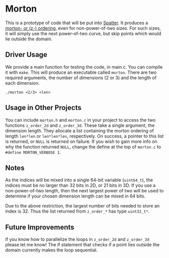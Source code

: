 # Morton
This is a prototype of code that will be put into [Spatter](github.com/plavin/spatter). It produces a [morton- or (z-) ordering](https://en.wikipedia.org/wiki/Z-order_curve), even for non-power-of-two sizes. For such sizes, it will simply use the next power-of-two curve, but skip points which would lie outside the domain. 

## Driver Usage
We provide a main function for testing the code, in main.c. You can compile it with `make`. This will produce an executable called `morton`. There are two required arguments, the number of dimensions (2 or 3) and the length of each dimension. 
```
./morton <2/3> <len>
```

## Usage in Other Projects
You can include `morton.h` and `morton.c` in your project to access the two functions `z_order_2d` and `z_order_3d`. These take a single argument, the dimension length. They allocate a list containing the morton ordering of length `len*len` or `len*len*len`, respectively. On success, a pointer to this list is returned, or `NULL` is returned on failure. If you wish to gain more info on why the function returned `NULL`, change the define at the top of `morton.c` to `#define MORTON_VERBOSE 1`. 

## Notes
As the indices will be mixed into a single 64-bit variable (`uint64_t`), the indices must be no larger than 32 bits in 2D, or 21 bits in 3D. If you use a non-power-of-two length, then the next largest power of two will be used to determine if your chosen dimension length can be mixed in 64 bits. 

Due to the above restriction, the largest number of bits needed to store an index is 32. Thus the list returned from `z_order_*` has type `uint32_t*`.

## Future Improvements
If you know how to parallelize the loops in `z_order_2d` and `z_order_3d` please let me know! The if statement that checks if a point lies outside the domain currently makes the loop sequential. 
